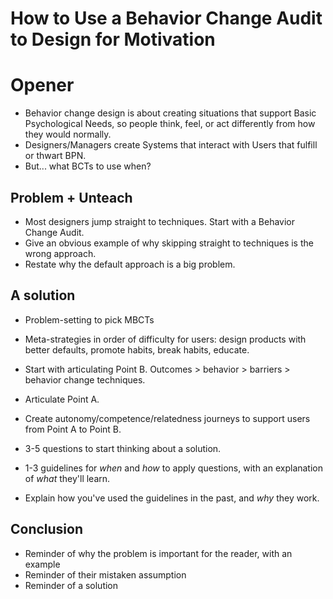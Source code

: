 # How to Use a Behavior Change Audit to Design for Motivation

# Opener

- Behavior change design is about creating situations that support Basic Psychological Needs, so people think, feel, or act differently from how they would normally.
- Designers/Managers create Systems that interact with Users that fulfill or thwart BPN.
- But... what BCTs to use when?

## Problem + Unteach

- Most designers jump straight to techniques. Start with a Behavior Change Audit.
- Give an obvious example of why skipping straight to techniques is the wrong approach.
- Restate why the default approach is a big problem.

## A solution

- Problem-setting to pick MBCTs
- Meta-strategies in order of difficulty for users: design products with better defaults, promote habits, break habits, educate.

- Start with articulating Point B. Outcomes > behavior > barriers > behavior change techniques.
- Articulate Point A.
- Create autonomy/competence/relatedness journeys to support users from Point A to Point B.

- 3-5 questions to start thinking about a solution.
- 1-3 guidelines for *when* and *how* to apply questions, with an explanation of *what* they'll learn.
- Explain how you've used the guidelines in the past, and *why* they work.

## Conclusion

- Reminder of why the problem is important for the reader, with an example
- Reminder of their mistaken assumption
- Reminder of a solution
